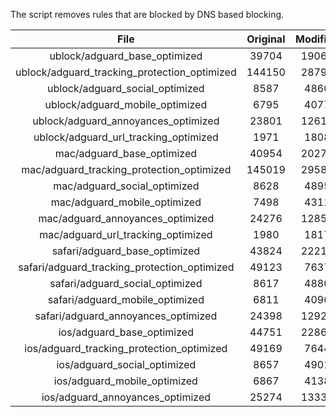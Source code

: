 The script removes rules that are blocked by DNS based blocking.


| File | Original | Modified |
|:----:|:-----:|:-----:|
| ublock/adguard_base_optimized | 39704 | 19068 |
| ublock/adguard_tracking_protection_optimized | 144150 | 28795 |
| ublock/adguard_social_optimized | 8587 | 4860 |
| ublock/adguard_mobile_optimized | 6795 | 4077 |
| ublock/adguard_annoyances_optimized | 23801 | 12615 |
| ublock/adguard_url_tracking_optimized | 1971 | 1808 |
| mac/adguard_base_optimized | 40954 | 20278 |
| mac/adguard_tracking_protection_optimized | 145019 | 29584 |
| mac/adguard_social_optimized | 8628 | 4895 |
| mac/adguard_mobile_optimized | 7498 | 4311 |
| mac/adguard_annoyances_optimized | 24276 | 12859 |
| mac/adguard_url_tracking_optimized | 1980 | 1817 |
| safari/adguard_base_optimized | 43824 | 22215 |
| safari/adguard_tracking_protection_optimized | 49123 | 7637 |
| safari/adguard_social_optimized | 8617 | 4880 |
| safari/adguard_mobile_optimized | 6811 | 4096 |
| safari/adguard_annoyances_optimized | 24398 | 12929 |
| ios/adguard_base_optimized | 44751 | 22867 |
| ios/adguard_tracking_protection_optimized | 49169 | 7644 |
| ios/adguard_social_optimized | 8657 | 4901 |
| ios/adguard_mobile_optimized | 6867 | 4138 |
| ios/adguard_annoyances_optimized | 25274 | 13331 |